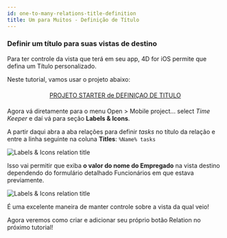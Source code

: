 ```yaml
---
id: one-to-many-relations-title-definition
title: Um para Muitos - Definição de Título
---
```


### Definir um título para suas vistas de destino

Para ter controle da vista que terá em seu app, 4D for iOS permite que defina um Título personalizado.

Neste tutorial, vamos usar o projeto abaixo:

<div markdown="1" style="text-align: center; margin-top: 20px; margin-bottom: 20px">
<a class="button"
href="https://github.com/4d-go-mobile/tutorial-OneToManyTitleDefinition/archive/4b831959e7efe4777071af0b2904d458918cfbc2.zip">PROJETO STARTER de DEFINIÇAO DE TITULO</a>
</div>

Agora vá diretamente para o menu Open > Mobile project... select *Time Keeper* e daí vá para seção **Labels & Icons**.

A partir daqui abra a aba relações para definir *tasks* no título da relação e entre a linha seguinte na coluna **Titles**: `%Name% tasks`

![Labels & Icons relation title](assets/en/relations/labels-icons-title-definition.png)

Isso vai permitir que exiba **o valor do nome do Empregado** na vista destino dependendo do formulário detalhado Funcionários em que estava previamente.

![Labels & Icons relation title](assets/en/relations/relations-title-definition.png)

É uma excelente maneira de manter controle sobre a vista da qual veio!

Agora veremos como criar e adicionar seu próprio botão Relation no próximo tutorial!
